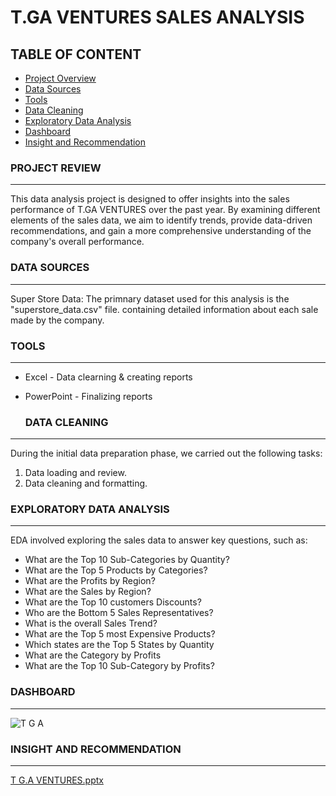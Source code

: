 # T.GA VENTURES SALES ANALYSIS

## TABLE OF CONTENT

- [Project Overview](#project-review)
- [Data Sources](#data-sources)
- [Tools](#tools)
- [Data Cleaning](#data-cleaning)
- [Exploratory Data Analysis](#exploratory-data-analysis)
-  [Dashboard](#dashboard)
- [Insight and Recommendation](#insight-and-recommendation)

  
### PROJECT REVIEW
---
This data analysis project is designed to offer insights into the sales performance of T.GA VENTURES over the past year. By examining different elements of the sales data, we aim to identify trends, provide data-driven recommendations, and gain a more comprehensive understanding of the company's overall performance.

### DATA SOURCES
---
Super Store Data: The primnary dataset used for this analysis is the "superstore_data.csv" file. containing detailed information about each sale made by the company.

### TOOLS
---
- Excel - Data clearning & creating reports
- PowerPoint - Finalizing reports


  ### DATA CLEANING
---
  During the initial data preparation phase, we carried out the following tasks:
  1. Data loading and review.
  2. Data cleaning and formatting.
 

### EXPLORATORY DATA ANALYSIS
---
EDA involved exploring the sales data to answer key questions, such as: 

- What are the Top 10 Sub-Categories by Quantity?
- What are the Top 5 Products by Categories?
- What are the Profits by Region?
- What are the Sales by Region?
- What are the Top 10 customers Discounts?
- Who are the Bottom 5 Sales Representatives?
- What is the overall Sales Trend?
- What are the Top 5 most Expensive Products?
- Which states are the Top 5 States by Quantity
- What are the Category by Profits
- What are the Top 10 Sub-Category by Profits?

### DASHBOARD
---
![T G A](https://github.com/user-attachments/assets/acb53892-842d-4c78-be49-9033ebd277db)

### INSIGHT AND RECOMMENDATION
---
[T G.A VENTURES.pptx](https://github.com/user-attachments/files/17005189/T.G.A.VENTURES.pptx)




